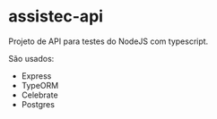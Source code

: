 # assistec-api
Projeto de API para testes do NodeJS com typescript.

São usados:
 - Express
 - TypeORM
 - Celebrate
 - Postgres
